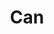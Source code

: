 ---
title: "Can"
summary: "German experimental rock band formed in Cologne circa 1968, initially as Inner Space and becoming \"The Can\" when fronted by American vocalist Malcolm Mooney. Can are well-known as one of the key pioneers of Krautrock, particularly during the era when fronted by Japanese singer Kenji \"Damo\" Suzuki who \"turned their sound towards a crazy mixture of improvisation, noise, mantra and funk rhythms\". They were constantly at the forefront of the Krautrock scene during their 10+ year history, composed music for films by directors including Roland Klick and Wim Wenders, and had an international hit with their pop satire single \"I Want More\" . The first Can member to go solo was Holger Czukay, and after Can split keyboard player Irmin Schmidt established a successful solo career. Other Can members also went solo and/or participated in other projects. In 1986 Czukay, Karoli, Mooney, Schmidt, and Liebezeit reformed, resulting in the album \"\" . In March 2003 Can received the German music industry's Echo Award for lifetime achievement. Posthumously for some members, Can continue to inspire today and are blessed with a huge collection of tape recordings that have not seen the light of day. The Lost Tapes is part of this legacy, released in 2012, also known as Holger Czukay's pension fund. A new series is taking shape in the form of live recordings by long standing Can fans that shows the depth and wealth of the bands musical resolve. Principal members: Irmin Schmidt Holger Czukay Jaki Liebezeit Michael Karoli"
slug: "can"
image: "can.jpg"
apple_music_artist_url: "https://music.apple.com/gb/artist/can/647564"
wikipedia_url: "https://en.wikipedia.org/wiki/Can_(band)"
---
